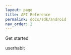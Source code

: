 ```yaml
---
layout: page
title: API Reference
permalink: docs/sdk/android
nav_order: 2
---
```


Get started

userhabit